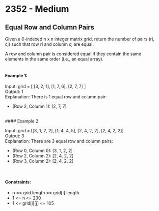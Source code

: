 # 2352 - Medium
## Equal Row and Column Pairs

Given a 0-indexed n x n integer matrix grid, return the number of pairs (ri, cj) such that row ri and column cj are equal.

A row and column pair is considered equal if they contain the same elements in the same order (i.e., an equal array).
<br/><br/>

#### Example 1:

Input: grid = [ [3, 2, 1], [1, 7, 6], [2, 7, 7] ]<br/>
Output: 1<br/>
Explanation: There is 1 equal row and column pair:
- (Row 2, Column 1): [2, 7, 7]<br/>
<br/>
#### Example 2:

Input: grid = [[3, 1, 2, 2], [1, 4, 4, 5], [2, 4, 2, 2], [2, 4, 2, 2]]<br/>
Output: 3<br/>
Explanation: There are 3 equal row and column pairs:
- (Row 0, Column 0): [3, 1, 2, 2]
- (Row 2, Column 2): [2, 4, 2, 2]
- (Row 3, Column 2): [2, 4, 2, 2]<br/>
<br/> 

#### Constraints:

- n == grid.length == grid[i].length
- 1 <= n <= 200
- 1 <= grid[i][j] <= 105